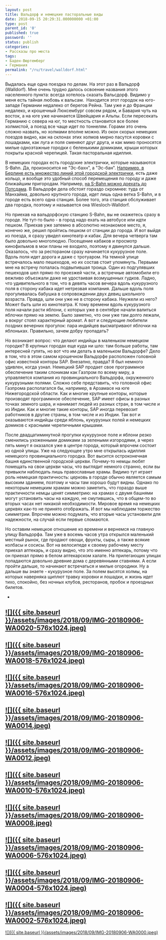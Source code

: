 ```yaml
---
layout: post
title: Вальдорф и немецкие пасторальные виды
date: 2018-09-15 20:29:31.000000000 +01:00
type: post
parent_id: '0'
published: true
password: ''
status: publish
categories:
- Рассказы про места
tags:
- Баден-Вюртемберг
- Германия
permalink: "/ru/travel/walldorf.html"
---
```

Выдалась еще одна поездка по делам. На этот раз в Вальдорф (Walldorf). Мне очень трудно далось освоение названия этого населенного пункта: всегда хотелось сказать Вальсдорф. Видимо у меня есть тайная любовь к вальсам.&nbsp; Находится этот городок на юго-западе Германии недалеко от берегов Рейна. Там уже и до Франции недалеко, и крошечный Люксембург совсем рядом, и Бавария чуть на восток, а на юге уже начинается Швейцария и Альпы. Если пересекать Германию с севера на юг, то местность становится все более холмистой, а поезд все чаще идет по тоннелям. Горами это очень сложно назвать, но холмами вполне можно. Из окон скорых немецких поездов видно, как на склонах этих холмов мирно пасутся коровки с лошадками, как луга и поля сменяют друг друга, и как мимо проносятся милые одноэтажные городки с беленькими домиками, крыши которых покрыты красной черепицей. Такая пасторальная идиллия.

В немецких городах есть городские электрички, которые называются S-Bahn. Да, произносится не "Эс-бахн", а "Эс-бан". [Например, в Берлине есть множество линий этой городской электрички](/ru/travel/berlin-part-two.html), есть даже кольцо, и вообще это удобный способ перемещения по городу и даже ближайшим пригородам. Например, [на S-Bahn можно доехать до Потсдама](/ru/travel/potsdam.html). В Вальдорфе дела обстоят гораздо скромнее: туда от Манхайма, довольно крупного города, идет лишь одна ветка S-Bahn, и в городе есть всего одна станция. Более того, эта станция обслуживает два городка, поэтому и называется она Wiesloch-Walldorf.

Но приехав на вальдорфскую станцию S-Bahn, вы не окажетесь сразу в городе. Не тут-то было - в город надо ехать на автобусе или идти пешком. Приехав уже затемно в абсолютно незнакомое место, я, конечно же, решил пройтись пешком от станции до города. И вот выйдя из поезда, я сразу увидел кинотеатр и кабак. Для вечера четверга там было довольно многолюдно. Посещение кабаков и просмотр кинофильмов в мои планы не входило, поэтому я двинулся дальше. Оказалось, что за рестораном сразу начинается кукурузное поле. Вдоль поля идет дорога и даже с тротуаром. На темной улице встречалось мало пешеходов, но их состав стоит упомянуть. Первыми мне на встречу попалась подвыпившая троица. Один из подгулявших пешеходов шел прямо по проезжей части, а встречные автомобили его вежливо объезжали даже не удостаивая возмущенных гудков. Ладно, что удивительного в том, что в девять часов вечера вдоль кукурузного поля в сторону кабака идет нетрезвая компания. Дальше вдоль поля прогуливалась бабушка в сопровождении двух девиц школьного возраста. Правда, шли они уже не в сторону кабака. Неужели из него? Может быть шли из кинотеатра. К тому времени вдоль кукурузного поля начали расти яблони, с которых уже в сентябре начали валиться яблочки прямо на землю. Было заметно, что они уже там долго лежали, а вокруг стоял характерный аромат. А вот и следующие любители поздних вечерних прогулок: пара индийцев высматривают яблочки на яблоньках. Правильно, зачем добру пропадать?

Но возникает вопрос: что делают индийцы в маленьком немецком городке? В крупных городах еще куда ни шло: там больше работы, там интересней гулять, но вот что им делать в маленьком Вальдорфе? Дело в том, что в этом самом крошечном Вальдорфе расположен головной офис известной конторы SAP. Внезапно, правда? Я был немного удивлен, когда узнал. Немецкий SAP продает свое программное обеспечение таким слоникам как Газпром по всему миру, а управляется компания из провинциального Вальдорфа, окруженного кукурузными полями.&nbsp;Сложно себе представить, что головной офис Газпрома располагался бы, например, в Арзамасе на юге Нижегородской области. Как и многие крупные конторы, которые производят программное обеспечение, SAP имеет офисы в разных точках земного шара, и нанимает людей из разных стран, в том числе и из Индии. Как и многие такие конторы, SAP иногда перевозит работников в другие страны, в том числе и из Индии. Так вот и оказываются индийцы среди яблонь, кукурузных полей и немецких домиков с красными черепичными крышами.

После двадцатиминутной прогулки кукурузное поле и яблони резко сменились ухоженными домиками за зелеными изгородями, а через пять минут я оказался уже в центре города, который впрочем состоит из одной улицы. Уже на следующее утро мне открылась идиллия немецкого провинциального городка. Вот высится остроконечная башня единственной городской церкви. Почему-то немцы любят помещать на свои церкви часы, что выглядит немного странно, если вы привыкли наблюдать лишь православные храмы. Видимо тут играет роль немецкая практичность: церковь в городе обычно является самым высоким зданием, поэтому и часы там хорошо будут видны. Однако по некоторым немецким храмам можно заметить, что гораздо выше практичности немцы ценят симметрию: на храмах с двумя башнями могут установить часы на каждую, не смутившись, что в общем-то во вторых часах нет никакой необходимости. Мировое время на немецких церквях как-то не принято отображать. И вот мы наблюдаем торжество симметрии. Впрочем можно подумать, что вторые часы установили для надежности, на случай если первые сломаются.

Но оставим немецкое отношение ко времени и вернемся на главную улицу Вальдорфа. Там уже в восемь часов утра открылся маленький местный рынок, где продают овощи, фрукты, сыры, а также всякие колбасы и сосисы. Вот на велосипеде к своему рабочему месту приехал аптекарь, и сразу видно, что это именно аптекарь, потому что он приехал прямо в белом аптекарском халате. На прилегающих улицах попадаются довольно древние дома с деревянными ставнями. А если пройти дальше, то начинают встречаться и милые огородики. Ну а дальше вы знаете - кукурузное поле. За полем высятся холмы, на которых наверняка щиплют травку коровки и лошадки, и жизнь идет тихо, спокойно, без ночных клубов, ресторанов, пробок и проездных билетов.

- 
[![]({{ site.baseurl }}/assets/images/2018/09/IMG-20180906-WA0020-576x1024.jpeg)](/wp-content/uploads/2021/05/IMG-20180906-WA0020.jpeg)
- 
[![]({{ site.baseurl }}/assets/images/2018/09/IMG-20180906-WA0018-576x1024.jpeg)](/wp-content/uploads/2021/05/IMG-20180906-WA0018.jpeg)
- 
[![]({{ site.baseurl }}/assets/images/2018/09/IMG-20180906-WA0016-576x1024.jpeg)](/wp-content/uploads/2021/05/IMG-20180906-WA0016.jpeg)
- 
[![]({{ site.baseurl }}/assets/images/2018/09/IMG-20180906-WA0014.jpeg)](/wp-content/uploads/2021/05/IMG-20180906-WA0014.jpeg)
- 
[![]({{ site.baseurl }}/assets/images/2018/09/IMG-20180906-WA0012.jpeg)](/wp-content/uploads/2021/05/IMG-20180906-WA0012.jpeg)
- 
[![]({{ site.baseurl }}/assets/images/2018/09/IMG-20180906-WA0010-576x1024.jpeg)](/wp-content/uploads/2021/05/IMG-20180906-WA0010.jpeg)
- 
[![]({{ site.baseurl }}/assets/images/2018/09/IMG-20180906-WA0008.jpeg)](/wp-content/uploads/2021/05/IMG-20180906-WA0008.jpeg)
- 
[![]({{ site.baseurl }}/assets/images/2018/09/IMG-20180906-WA0006-576x1024.jpeg)](/wp-content/uploads/2021/05/IMG-20180906-WA0006.jpeg)
- 
[![]({{ site.baseurl }}/assets/images/2018/09/IMG-20180906-WA0004-576x1024.jpeg)](/wp-content/uploads/2021/05/IMG-20180906-WA0004.jpeg)
- 
[![]({{ site.baseurl }}/assets/images/2018/09/IMG-20180906-WA0002-576x1024.jpeg)](/wp-content/uploads/2021/05/IMG-20180906-WA0002.jpeg)
- 
[![]({{ site.baseurl }}/assets/images/2018/09/IMG-20180906-WA0000.jpeg)](/wp-content/uploads/2021/05/IMG-20180906-WA0000.jpeg)

